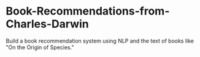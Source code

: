 # Book-Recommendations-from-Charles-Darwin
Build a book recommendation system using NLP and the text of books like "On the Origin of Species." 
